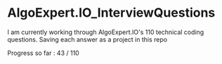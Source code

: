 # AlgoExpert.IO_InterviewQuestions
I am currently working through AlgoExpert.IO's 110 technical coding questions. Saving each answer as a project in this repo

Progress so far : 43 / 110
